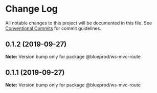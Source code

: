 # Change Log

All notable changes to this project will be documented in this file.
See [Conventional Commits](https://conventionalcommits.org) for commit guidelines.

## 0.1.2 (2019-09-27)

**Note:** Version bump only for package @blueprod/ws-mvc-route





## 0.1.1 (2019-09-27)

**Note:** Version bump only for package @blueprod/ws-mvc-route
